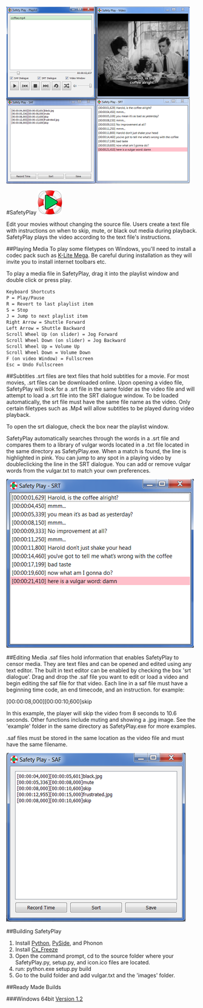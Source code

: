 ![Alt text](assets/all_panels.png)

#SafetyPlay ![Alt text](assets/small.png)

Edit your movies without changing the source file. Users create a text file with instructions on when to skip, mute, or black out media during playback. SafetyPlay plays the video according to the text file's instructions.

##Playing Media
To play some filetypes on Windows, you'll need to install a codec pack such as [K-Lite Mega](http://www.free-codecs.com/download/k_lite_mega_codec_pack.htm). Be careful during installation as they will invite you to install internet toolbars etc. 

To play a media file in SafetyPlay, drag it into the playlist window and double click or press play.

```
Keyboard Shortcuts
P = Play/Pause
R = Revert to last playlist item
S = Stop
J = Jump to next playlist item
Right Arrow = Shuttle Forward
Left Arrow = Shuttle Backward
Scroll Wheel Up (on slider) = Jog Forward
Scroll Wheel Down (on slider) = Jog Backward
Scroll Wheel Up = Volume Up
Scroll Wheel Down = Volume Down
F (on video Window) = Fullscreen
Esc = Undo Fullscreen
```

##Subtitles
.srt files are text files that hold subtitles for a movie. For most movies, .srt files can be downloaded online. Upon opening a video file, SafetyPlay will look for a .srt file in the same folder as the video file and will attempt to load a .srt file into the SRT dialogue window. To be loaded automatically, the srt file must have the same file name as the video. Only certain filetypes such as .Mp4 will allow subtitles to be played during video playback.

To open the srt dialogue, check the box near the playlist window. 

SafetyPlay automatically searches through the words in a .srt file and compares them to a library of vulgar words located in a .txt file located in the same directory as SafetyPlay.exe. When a match is found, the line is highlighted in pink. You can jump to any spot in a playing video by doubleclicking the line in the SRT dialogue. You can add or remove vulgar words from the vulgar.txt to match your own preferences.

![Alt text](assets/SRT.png)

##Editing Media 
.saf files hold information that enables SafetyPlay to censor media. They are text files and can be opened and edited using any text editor. The built in text editor can be enabled by checking the box 'srt dialogue'. Drag and drop the .saf file you want to edit or load a video and begin editing the saf file for that video. Each line in a saf file must have a beginning time code, an end timecode, and an instruction. for example:

[00:00:08,000][00:00:10,600]skip

In this example, the player will skip the video from 8 seconds to 10.6 seconds. Other functions include muting and showing a .jpg image. See the 'example' folder in the same directory as SafetyPlay.exe for more examples.

.saf files must be stored in the same location as the video file and must have the same filename.

![Alt text](assets/SAF.png)

##Building SafetyPlay
1. Install [Python](https://www.python.org/), [PySide](https://pypi.python.org/pypi/PySide/1.2.4), and Phonon
2. Install [Cx_Freeze](http://cx-freeze.sourceforge.net/)
3. Open the command prompt, cd to the source folder where your SafetyPlay.py, setup.py, and icon.ico files are located.
4. run: python.exe setup.py build
5. Go to the build folder and add vulgar.txt and the 'images' folder.

##Ready Made Builds

###Windows 64bit
[Version 1.2](https://drive.google.com/file/d/0ByCbzbfsSzJLRUE0ZWphMlNRSTg/view?usp=sharing)